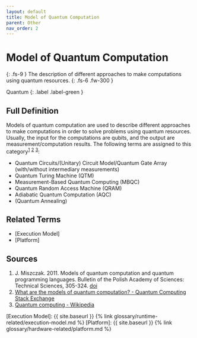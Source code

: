 ```yaml
---
layout: default
title: Model of Quantum Computation
parent: Other
nav_order: 2
---
```


# Model of Quantum Computation
{: .fs-9 }
The description of different approaches to make computations using quantum resources.
{: .fs-6 .fw-300 }

Quantum
{: .label .label-green }

## Full Definition

Models of quantum computation are used to describe different approaches to make computations in order to solve problems using quantum resources. Usually, the input for the computations are qubits, and the output are measurement/computation results. The following terms are assigned to this category<sup>[1](#src_1)</sup> <sup>[2](#src_2)</sup> <sup>[3](#src_3)</sup>:

- Quantum Circuits/(Unitary) Circuit Model/Quantum Gate Array (with/without intermediary measurements)
- Quantum Turing Machine (QTM)
- Measurement-Based Quantum Computing (MBQC)
- Quantum Random Access Machine (QRAM)
- Adiabatic Quantum Computation (AQC)
- (Quantum Annealing)

<!-- ## Examples

-->

<!-- ## Synonyms

-->

## Related Terms
- [Execution Model]
- [Platform]

## Sources
1. J. Miszczak. 2011. Models of quantum computation and quantum programming languages. Bulletin of the Polish Academy of Sciences: Technical Sciences, 305-324. [doi](https://doi.org/10.2478/v10175-011-0039-5)<a href="#src_1"></a>
2. [What are the models of quantum computation? - Quantum Computing Stack Exchange](https://quantumcomputing.stackexchange.com/questions/74/what-are-the-models-of-quantum-computation)<a href="#src_2"></a>
3. [Quantum computing - Wikipedia](https://en.wikipedia.org/wiki/Quantum_computing)<a href="#src_3"></a>

[Execution Model]: {{ site.baseurl }} {% link glossary/runtime-related/execution-model.md %}
[Platform]: {{ site.baseurl }} {% link glossary/hardware-related/platform.md %}
